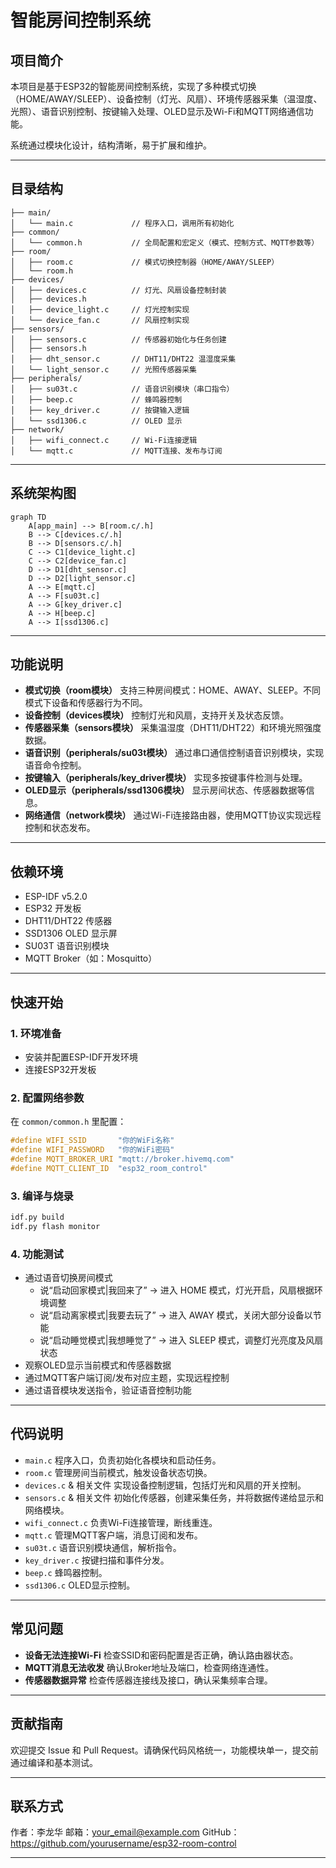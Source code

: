 # 智能房间控制系统

## 项目简介

本项目是基于ESP32的智能房间控制系统，实现了多种模式切换（HOME/AWAY/SLEEP）、设备控制（灯光、风扇）、环境传感器采集（温湿度、光照）、语音识别控制、按键输入处理、OLED显示及Wi-Fi和MQTT网络通信功能。

系统通过模块化设计，结构清晰，易于扩展和维护。

------

## 目录结构

```
├── main/
│   └── main.c             // 程序入口，调用所有初始化
├── common/
│   └── common.h           // 全局配置和宏定义（模式、控制方式、MQTT参数等）
├── room/
│   ├── room.c             // 模式切换控制器（HOME/AWAY/SLEEP）
│   └── room.h
├── devices/
│   ├── devices.c          // 灯光、风扇设备控制封装
│   ├── devices.h
│   ├── device_light.c     // 灯光控制实现
│   └── device_fan.c       // 风扇控制实现
├── sensors/
│   ├── sensors.c          // 传感器初始化与任务创建
│   ├── sensors.h
│   ├── dht_sensor.c       // DHT11/DHT22 温湿度采集
│   └── light_sensor.c     // 光照传感器采集
├── peripherals/
│   ├── su03t.c            // 语音识别模块（串口指令）
│   ├── beep.c             // 蜂鸣器控制
│   ├── key_driver.c       // 按键输入逻辑
│   └── ssd1306.c          // OLED 显示
├── network/
│   ├── wifi_connect.c     // Wi-Fi连接逻辑
│   └── mqtt.c             // MQTT连接、发布与订阅
```

------

## 系统架构图

```mermaid
graph TD
    A[app_main] --> B[room.c/.h]
    B --> C[devices.c/.h]
    B --> D[sensors.c/.h]
    C --> C1[device_light.c]
    C --> C2[device_fan.c]
    D --> D1[dht_sensor.c]
    D --> D2[light_sensor.c]
    A --> E[mqtt.c]
    A --> F[su03t.c]
    A --> G[key_driver.c]
    A --> H[beep.c]
    A --> I[ssd1306.c]
```

------

## 功能说明

- **模式切换（room模块）**
  支持三种房间模式：HOME、AWAY、SLEEP。不同模式下设备和传感器行为不同。
- **设备控制（devices模块）**
  控制灯光和风扇，支持开关及状态反馈。
- **传感器采集（sensors模块）**
  采集温湿度（DHT11/DHT22）和环境光照强度数据。
- **语音识别（peripherals/su03t模块）**
  通过串口通信控制语音识别模块，实现语音命令控制。
- **按键输入（peripherals/key_driver模块）**
  实现多按键事件检测与处理。
- **OLED显示（peripherals/ssd1306模块）**
  显示房间状态、传感器数据等信息。
- **网络通信（network模块）**
  通过Wi-Fi连接路由器，使用MQTT协议实现远程控制和状态发布。

------

## 依赖环境

- ESP-IDF v5.2.0
- ESP32 开发板
- DHT11/DHT22 传感器
- SSD1306 OLED 显示屏
- SU03T 语音识别模块
- MQTT Broker（如：Mosquitto）

------

## 快速开始

### 1. 环境准备

- 安装并配置ESP-IDF开发环境
- 连接ESP32开发板

### 2. 配置网络参数

在 `common/common.h` 里配置：

```c
#define WIFI_SSID       "你的WiFi名称"
#define WIFI_PASSWORD   "你的WiFi密码"
#define MQTT_BROKER_URI "mqtt://broker.hivemq.com"
#define MQTT_CLIENT_ID  "esp32_room_control"
```

### 3. 编译与烧录

```bash
idf.py build
idf.py flash monitor
```

### 4. 功能测试

- 通过语音切换房间模式
  - 说“启动回家模式|我回来了” → 进入 HOME 模式，灯光开启，风扇根据环境调整
  - 说“启动离家模式|我要去玩了” → 进入 AWAY 模式，关闭大部分设备以节能
  - 说“启动睡觉模式|我想睡觉了” → 进入 SLEEP 模式，调整灯光亮度及风扇状态
- 观察OLED显示当前模式和传感器数据
- 通过MQTT客户端订阅/发布对应主题，实现远程控制
- 通过语音模块发送指令，验证语音控制功能

------

## 代码说明

- `main.c`
  程序入口，负责初始化各模块和启动任务。
- `room.c`
  管理房间当前模式，触发设备状态切换。
- `devices.c` & 相关文件
  实现设备控制逻辑，包括灯光和风扇的开关控制。
- `sensors.c` & 相关文件
  初始化传感器，创建采集任务，并将数据传递给显示和网络模块。
- `wifi_connect.c`
  负责Wi-Fi连接管理，断线重连。
- `mqtt.c`
  管理MQTT客户端，消息订阅和发布。
- `su03t.c`
  语音识别模块通信，解析指令。
- `key_driver.c`
  按键扫描和事件分发。
- `beep.c`
  蜂鸣器控制。
- `ssd1306.c`
  OLED显示控制。

------

## 常见问题

- **设备无法连接Wi-Fi**
  检查SSID和密码配置是否正确，确认路由器状态。
- **MQTT消息无法收发**
  确认Broker地址及端口，检查网络连通性。
- **传感器数据异常**
  检查传感器连接线及接口，确认采集频率合理。

------

## 贡献指南

欢迎提交 Issue 和 Pull Request。请确保代码风格统一，功能模块单一，提交前通过编译和基本测试。

------

## 联系方式

作者：李龙华
 邮箱：[your_email@example.com](mailto:your_email@example.com)
 GitHub：https://github.com/yourusername/esp32-room-control

------

